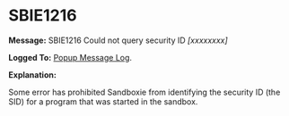 # SBIE1216


**Message:** SBIE1216 Could not query security ID _[xxxxxxxx]_

**Logged To:** [Popup Message Log](PopupMessageLog.md).

**Explanation:**

Some error has prohibited Sandboxie from identifying the security ID (the SID) for a program that was started in the sandbox.
